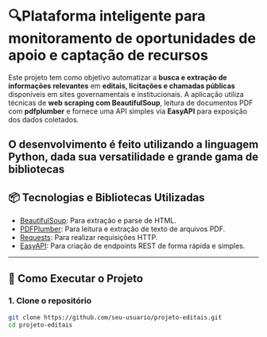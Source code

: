 # 🔍Plataforma inteligente para monitoramento de oportunidades de apoio e captação de recursos

Este projeto tem como objetivo automatizar a **busca e extração de informações relevantes** em **editais, licitações e chamadas públicas** disponíveis em sites governamentais e institucionais. A aplicação utiliza técnicas de **web scraping com BeautifulSoup**, leitura de documentos PDF com **pdfplumber** e fornece uma API simples via **EasyAPI** para exposição dos dados coletados.

O desenvolvimento é feito utilizando a linguagem **Python**, dada sua versatilidade e grande gama de **bibliotecas**
---

## 📦 Tecnologias e Bibliotecas Utilizadas

- [BeautifulSoup](https://www.crummy.com/software/BeautifulSoup/): Para extração e parse de HTML.
- [PDFPlumber](https://github.com/jsvine/pdfplumber): Para leitura e extração de texto de arquivos PDF.
- [Requests](https://docs.python-requests.org/): Para realizar requisições HTTP.
- [EasyAPI](https://pypi.org/project/easyapi/): Para criação de endpoints REST de forma rápida e simples.

---

## 🚀 Como Executar o Projeto

### 1. Clone o repositório

```bash
git clone https://github.com/seu-usuario/projeto-editais.git
cd projeto-editais
